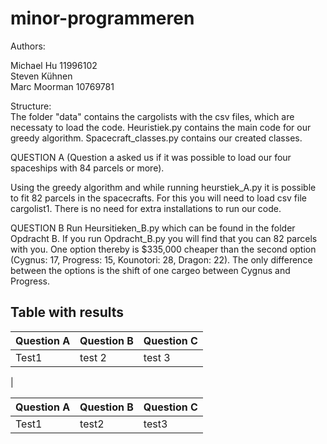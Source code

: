 # minor-programmeren

Authors:

Michael Hu 11996102  
Steven Kühnen  
Marc Moorman 10769781  

Structure:  
The folder "data" contains the cargolists with the csv files, which are necessaty to load the code. 
Heuristiek.py contains the main code for our greedy algorithm.
Spacecraft_classes.py contains our created classes.

QUESTION A
(Question a asked us if it was possible to load our four spaceships with 84 parcels or more).

Using the greedy algorithm and while running heurstiek_A.py it is possible to fit 82 parcels in the spacecrafts. For this you will need to load csv file cargolist1. There is no need for extra installations to run our code. 

QUESTION B
Run Heursitieken_B.py which can be found in the folder Opdracht B. If you run Opdracht_B.py you will find that you can 82 parcels with you. One option thereby is $335,000 cheaper than the second option (Cygnus: 17, Progress: 15, Kounotori: 28, Dragon: 22). The only difference between the options is the shift of one cargeo between Cygnus and Progress.

## Table with results

| Question A | Question B | Question C |
|------------|------------|------------|
|Test1       | test 2     | test 3     |            
|

| Question A | Question B | Question C |
|---|---|---|
|Test1|test2|test3|
